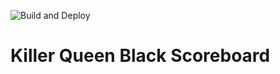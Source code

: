 ![Build and Deploy](https://github.com/eisenivan/kqb-scoreboard/workflows/CI/badge.svg?branch=master)

# Killer Queen Black Scoreboard

